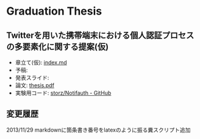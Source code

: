 # Graduation Thesis #
## Twitterを用いた携帯端末における個人認証プロセスの多要素化に関する提案(仮) ##
* 章立て(仮): [index.md](https://github.com/storz/graduation-thesis/blob/master/index.md)
* 予稿: 
* 発表スライド: 
* 論文: [thesis.pdf](https://github.com/storz/graduation-thesis/blob/master/paper/thesis.pdf)
* 実験用コード: [storz/Notifauth - GitHub](https://github.com/storz/Notifauth)

## 変更履歴
2013/11/29 markdownに箇条書き番号をlatexのように振る糞スクリプト追加
